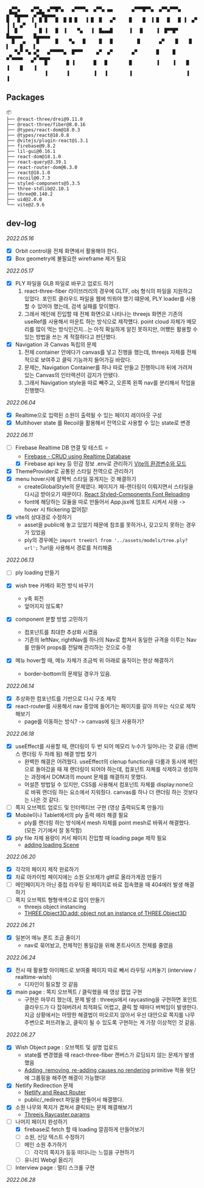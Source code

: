 ```

 ▄▀▀▄    ▄▀▀▄  ▄▀▀█▀▄   ▄▀▀▀▀▄  ▄▀▀▄ ▄▄       ▄▀▀▀█▀▀▄  ▄▀▀▄▀▀▀▄  ▄▀▀█▄▄▄▄  ▄▀▀█▄▄▄▄
█   █    ▐  █ █   █  █ █ █   ▐ █  █   ▄▀     █    █  ▐ █   █   █ ▐  ▄▀   ▐ ▐  ▄▀   ▐
▐  █        █ ▐   █  ▐    ▀▄   ▐  █▄▄▄█      ▐   █     ▐  █▀▀█▀    █▄▄▄▄▄    █▄▄▄▄▄
  █   ▄    █      █    ▀▄   █     █   █         █       ▄▀    █    █    ▌    █    ▌
   ▀▄▀ ▀▄ ▄▀   ▄▀▀▀▀▀▄  █▀▀▀     ▄▀  ▄▀       ▄▀       █     █    ▄▀▄▄▄▄    ▄▀▄▄▄▄
         ▀    █       █ ▐       █   █        █         ▐     ▐    █    ▐    █    ▐
              ▐       ▐         ▐   ▐        ▐                    ▐         ▐

```

## Packages

```
📦
├── @react-three/drei@9.11.0
├── @react-three/fiber@8.0.16
├── @types/react-dom@18.0.3
├── @types/react@18.0.8
├── @vitejs/plugin-react@1.3.1
├── firebase@9.8.2
├── lil-gui@0.16.1
├── react-dom@18.1.0
├── react-query@3.39.1
├── react-router-dom@6.3.0
├── react@18.1.0
├── recoil@0.7.3
├── styled-components@5.3.5
├── three-stdlib@2.10.1
├── three@0.140.2
├── uid@2.0.0
└── vite@2.9.6
```

## dev-log

_2022.05.16_

- [x] Orbit control을 전체 화면에서 활용해야 한다.
- [x] Box geometry에 불필요한 wireframe 제거 필요

_2022.05.17_

- [x] PLY 파일을 GLB 파일로 바꾸고 업로드 하기
  1. react-three-fiber 라이브러리의 경우에 GLTF, obj 형식의 파일을 지원하고 있었다. 포인트 클라우드 파일을 웹에 띄워야 했기 떄문에, PLY loader를 사용할 수 있어야 했는데, 검색 실패를 맞이했다.
  2. 그래서 메인에 진입할 때 전체 화면으로 나타나는 threejs 화면은 기존의 useRef를 사용해서 마운트 하는 방식으로 제작헀다. point cloud 자체가 메모리를 많이 먹는 방식인건지...는 아직 확실하게 알진 못하지만, 어쨌든 활용할 수 있는 방법을 쓰는 게 적절하다고 판단했다.
- [x] Navigation 과 Canvas 독립의 문제
  1. 전체 container 안에다가 canvas를 넣고 진행을 했는데, threejs 자체를 전체적으로 보여주고 클릭 기능까지 들어가길 바랐다.
  2. 문제는, Navigation Container를 하나 따로 만들고 진행하니까 뒤에 가려져 있는 Canvas의 인터렉션이 감지가 안됐다.
  3. 그래서 Navigation style을 따로 빼주고, 오른쪽 왼쪽 nav를 분리해서 작업을 진행했다.

_2022.06.04_

- [x] Realtime으로 입력된 소원이 출력될 수 있는 페이지 레이아웃 구성
- [x] Multihover state 를 Recoil을 활용해서 전역으로 사용할 수 있는 state로 변경

_2022.06.11_

- [ ] Firebase Realtime DB 연결 및 테스트 ⭐️
  - [Firebase - CRUD using Realtime Database](https://youtu.be/azdwN_4IDKA)
  - [x] Firebase api key 등 민감 정보 .env로 관리하기 [Vite의 환경변수와 모드](https://vitejs-kr.github.io/guide/env-and-mode.html#env-variables)
- [x] ThemeProvider로 공통된 스타일 전역으로 관리하기
- [x] menu hover시에 살짝씩 스타일 뭉게지는 것 해결하기
  - createGlobalStyle의 문제였다. 페이지가 재-랜더링이 이뤄지면서 스타일을 다시금 받아오기 때문이다. [React Styled-Components Font Reloading](https://ryublock.tistory.com/37)
  - font에 해당하는 모듈을 따로 만들어서 App.jsx에 임포트 시켜서 사용 -> hover 시 flickering 없어짐!
- [x] vite의 상대경로 수정하기
  - asset을 public에 놓고 있었기 때문에 참조를 못하거나, 갖고오지 못하는 경우가 있었음
  - ply의 경우에는 `import treeUrl from '../assets/models/tree.ply?url';` ?url을 사용해서 경로를 처리해줌

_2022.06.13_

- [ ] ply loading 만들기
- [x] wish tree 카메라 회전 방식 바꾸기
  - y축 회전
  - 엎어지지 않도록?
- [x] component 분할 방법 고민하기

  - 컴포넌트를 최대한 추상화 시켰음
  - 기존의 leftNav, rightNav를 하나의 Nav로 합쳐서 동일한 규격을 이루는 Nav를 만들어 props를 전달해 관리하는 것으로 수정

- [x] 메뉴 hover할 때, 메뉴 자체가 조금씩 위 아래로 움직이는 현상 해결하기

  - border-bottom의 문제일 경우가 있음.

_2022.06.14_

- [x] 추상화한 컴포넌트를 기반으로 다시 구조 제작
- [x] react-router를 사용해서 nav 중앙에 들어가는 페이지를 갈아 끼우는 식으로 제작해보기
  - page를 이동하는 방식? -> canvas에 링크 사용하기?

_2022.06.18_

- [x] useEffect를 사용할 때, 랜더링이 두 번 되어 메모리 누수가 일어나는 것 같음 (캔버스 랜더링 두 차례 됨) 해결 방법 찾기
  - 완벽한 해결은 어려웠다. useEffect의 clenup function을 다룸과 동시에 메인으로 돌아갔을 때 재 랜더링이 되어야 하는데, 컴포넌트 자체를 삭제하고 생성하는 과정에서 DOM과의 mount 문제를 해결하지 못했다.
  - 어설픈 방법일 수 있지만, CSS를 사용해서 컴포넌트 자체를 display:none으로 바꿔 랜더링 하는 요소에서 지워줬다. canvas를 하나 더 랜더링 하는 것보다는 나은 것 같다.
- [ ] 쪽지 오브젝트 업로드 및 인터렉티브 구현 (영상 출력되도록 만들기)
- [x] Mobile이나 Tablet에서의 ply 출력 에러 해결 필요
  - ply를 랜더링 하는 방식에서 mesh 자체를 point mesh로 바꿔서 해결했다. (모든 기기에서 잘 동작함)
- [x] ply file 자체 용량이 커서 페이지 진입할 때 loading page 제작 필요
  - [adding loading Scene](https://www.youtube.com/watch?v=3umV-dEYttU)

_2022.06.20_

- [x] 각각의 페이지 제작 완료하기
- [x] 자료 아카이빙 페이지에는 소원 오브제가 gltf로 올라가게끔 만들기
- [ ] 메인페이지가 아닌 중첩 라우팅 된 페이지로 바로 접속했을 때 404에러 발생 해결하기
- [ ] 쪽지 오브젝트 형형색색으로 많이 만들기
  - threejs object instancing
  - [THREE.Object3D.add: object not an instance of THREE.Object3D](https://stackoverflow.com/questions/30147002/three-object3d-add-object-not-an-instance-of-three-object3d)

_2022.06.21_

- [x] 일본어 메뉴 폰트 조금 줄이기
  - nav로 묶어놨고, 전체적인 통일감을 위해 폰트사이즈 전체를 줄였음

_2022.06.24_

- [x] 전시 때 활용할 아이패드로 보여줄 페이지 따로 빼서 라우팅 시켜놓기 (interview / realtime-wish)
  - 디자인이 필요할 것 같음
- [x] main page : 쪽지 오브젝트 / 클릭했을 때 영상 팝업 구현
  - 구현은 마무리 했는데, 문제 발생 : threejs에서 raycasting을 구현하면 포인트 클라우드가 다 잡혀버려서 최적화도 어렵고, 클릭 할 때마다 버벅임이 발생한다. 지금 상황에서는 마땅한 해결법이 떠오르지 않아서 우선 대안으로 쪽지를 나무 주변으로 퍼뜨려놓고, 클릭이 될 수 있도록 구현하는 게 가장 이상적인 것 같음.

_2022.06.27_

- [x] Wish Object page : 오브젝트 및 설명 업로드
  - state를 변경했을 때 react-three-fiber 캔버스가 로딩되지 않는 문제가 발생했음
  - [Adding, removing, re-adding <primitive object={scene} /> causes no rendering](https://github.com/pmndrs/react-three-fiber/issues/281) primitive 적용 윗단에 그룹핑을 해주면 해결이 가능했다!
- [x] Netlify Redirection 문제
  - [Netlify and React Router](https://sschannak.medium.com/netlify-and-react-router-1537aebe6256)
  - public/\_redirect 파일을 만들어서 해결했다.
- [x] 소원 나무와 쪽지가 겹쳐서 클릭되는 문제 해결해보기
  - [Threejs Raycaster.params](https://threejs.org/docs/#api/en/core/Raycaster.params)
- [ ] 나머지 페이지 완성하기
  - [x] firebase로 fetch 할 때 loading 깔끔하게 만들어보기
  - [ ] 소원, 신당 텍스트 수정하기
  - [ ] 메인 소원 추가하기
    - [ ] 각각의 쪽지가 둥둥 떠다니는 느낌을 구현하기
  - [ ] 유니티 Webgl 올리기
- [ ] Interview page : 멀티 스크롤 구현

_2022.06.28_
